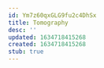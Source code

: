 ```yaml
---
id: Ym7z60qxGLG9fu2c4DhSx
title: Tomography
desc: ''
updated: 1634718415268
created: 1634718415268
stub: true
---
```




